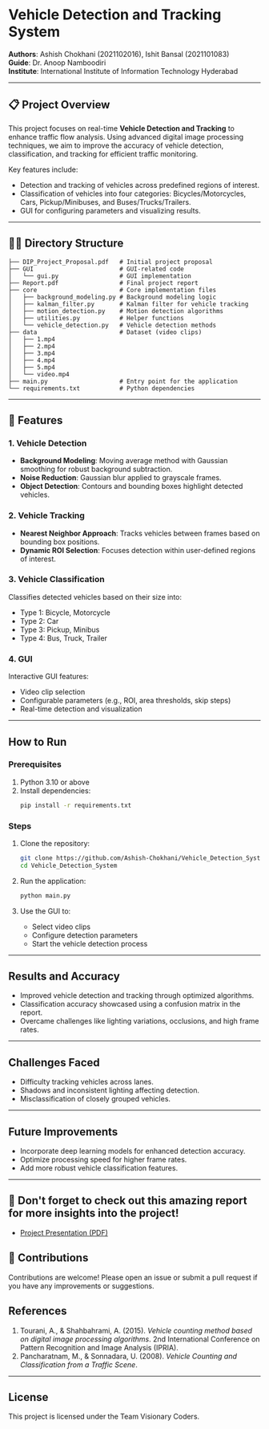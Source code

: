 # Vehicle Detection and Tracking System

**Authors**: Ashish Chokhani (2021102016), Ishit Bansal (2021101083)  
**Guide**: Dr. Anoop Namboodiri  
**Institute**: International Institute of Information Technology Hyderabad  

---

## 📋 Project Overview

This project focuses on real-time **Vehicle Detection and Tracking** to enhance traffic flow analysis. Using advanced digital image processing techniques, we aim to improve the accuracy of vehicle detection, classification, and tracking for efficient traffic monitoring.

Key features include:
- Detection and tracking of vehicles across predefined regions of interest.
- Classification of vehicles into four categories: Bicycles/Motorcycles, Cars, Pickup/Minibuses, and Buses/Trucks/Trailers.
- GUI for configuring parameters and visualizing results.

---

## 👨‍💻 Directory Structure

```
├── DIP_Project_Proposal.pdf   # Initial project proposal
├── GUI                        # GUI-related code
│   └── gui.py                 # GUI implementation
├── Report.pdf                 # Final project report
├── core                       # Core implementation files
│   ├── background_modeling.py # Background modeling logic
│   ├── kalman_filter.py       # Kalman filter for vehicle tracking
│   ├── motion_detection.py    # Motion detection algorithms
│   ├── utilities.py           # Helper functions
│   └── vehicle_detection.py   # Vehicle detection methods
├── data                       # Dataset (video clips)
│   ├── 1.mp4
│   ├── 2.mp4
│   ├── 3.mp4
│   ├── 4.mp4
│   ├── 5.mp4
│   └── video.mp4
├── main.py                    # Entry point for the application
└── requirements.txt           # Python dependencies
```

---

## 🚀 Features

### 1. Vehicle Detection
- **Background Modeling**: Moving average method with Gaussian smoothing for robust background subtraction.
- **Noise Reduction**: Gaussian blur applied to grayscale frames.
- **Object Detection**: Contours and bounding boxes highlight detected vehicles.

### 2. Vehicle Tracking
- **Nearest Neighbor Approach**: Tracks vehicles between frames based on bounding box positions.
- **Dynamic ROI Selection**: Focuses detection within user-defined regions of interest.

### 3. Vehicle Classification
Classifies detected vehicles based on their size into:
- Type 1: Bicycle, Motorcycle
- Type 2: Car
- Type 3: Pickup, Minibus
- Type 4: Bus, Truck, Trailer

### 4. GUI
Interactive GUI features:
- Video clip selection
- Configurable parameters (e.g., ROI, area thresholds, skip steps)
- Real-time detection and visualization

---

## How to Run

### Prerequisites
1. Python 3.10 or above
2. Install dependencies:
   ```bash
   pip install -r requirements.txt
   ```

### Steps
1. Clone the repository:
   ```bash
   git clone https://github.com/Ashish-Chokhani/Vehicle_Detection_System.git
   cd Vehicle_Detection_System
   ```
2. Run the application:
   ```bash
   python main.py
   ```

3. Use the GUI to:
   - Select video clips
   - Configure detection parameters
   - Start the vehicle detection process

---

## Results and Accuracy

- Improved vehicle detection and tracking through optimized algorithms.
- Classification accuracy showcased using a confusion matrix in the report.
- Overcame challenges like lighting variations, occlusions, and high frame rates.

---

## Challenges Faced

- Difficulty tracking vehicles across lanes.
- Shadows and inconsistent lighting affecting detection.
- Misclassification of closely grouped vehicles.

---

## Future Improvements

- Incorporate deep learning models for enhanced detection accuracy.
- Optimize processing speed for higher frame rates.
- Add more robust vehicle classification features.

---


## 🚨 Don't forget to check out this amazing report for more insights into the project!
- [Project Presentation (PDF)](https://github.com/Ashish-Chokhani/Vehicle_Detection_System/blob/main/docs/Report.pdf)

## 🤝 Contributions
Contributions are welcome! Please open an issue or submit a pull request if you have any improvements or suggestions.


## References

1. Tourani, A., & Shahbahrami, A. (2015). *Vehicle counting method based on digital image processing algorithms*. 2nd International Conference on Pattern Recognition and Image Analysis (IPRIA).
2. Pancharatnam, M., & Sonnadara, U. (2008). *Vehicle Counting and Classification from a Traffic Scene*.

---

## License

This project is licensed under the Team Visionary Coders.
